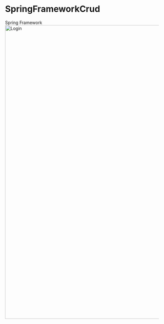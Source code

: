 # SpringFrameworkCrud
Spring Framework 
<img width="960" alt="Login" src="https://user-images.githubusercontent.com/53636503/63431260-254bbd00-c427-11e9-9330-7294b1269550.png">
